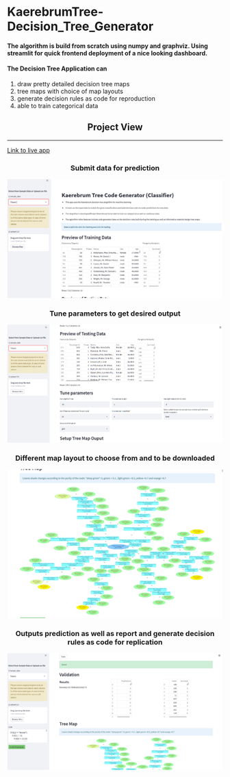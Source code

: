 # KaerebrumTree-Decision_Tree_Generator
#### The algorithm is build from scratch using numpy and graphviz. Using streamlit for quick frontend deployment of a nice looking dashboard.
#### The Decision Tree Application can 
1.  draw pretty detailed decision tree maps 
2.  tree maps with choice of map layouts
3.  generate decision rules as code for reproduction
4.  able to train categorical data


<h2 align="center">Project View</h2>

***
[Link to live app](https://kaerubrumtree.herokuapp.com/)


<h3 align="center"> Submit data for prediction </h3>

![alt text](Tree_data.PNG "data")


<h3 align="center"> Tune parameters to get desired output </h3>

![alt text](tree_params.PNG "params")


<h3 align="center"> Different map layout to choose from and to be downloaded </h3>

![alt text](Tree_map.PNG "map")


<h3 align="center"> Outputs prediction as well as report  and generate decision rules as code for replication  </h3>

![alt text](tree_report.PNG "report")


